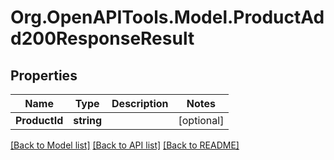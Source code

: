 # Org.OpenAPITools.Model.ProductAdd200ResponseResult

## Properties

Name | Type | Description | Notes
------------ | ------------- | ------------- | -------------
**ProductId** | **string** |  | [optional] 

[[Back to Model list]](../README.md#documentation-for-models) [[Back to API list]](../README.md#documentation-for-api-endpoints) [[Back to README]](../README.md)

